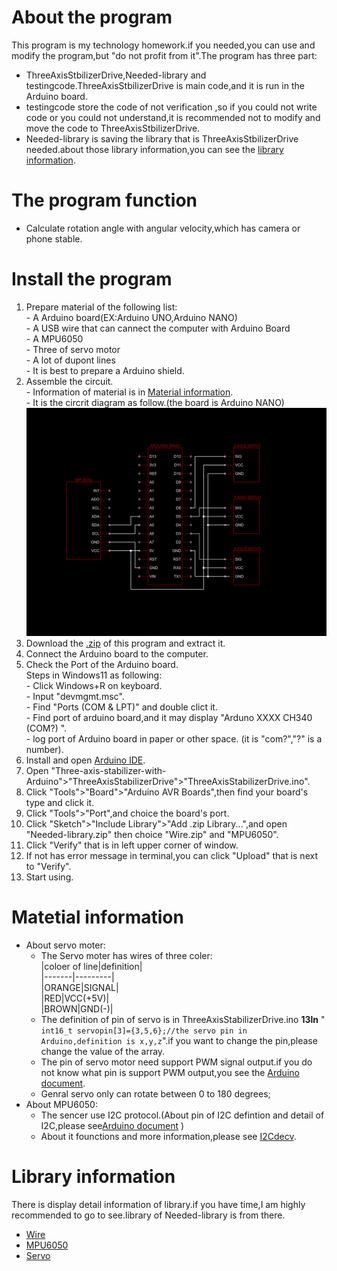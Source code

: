 # About the program
  This program is my technology homework.if you needed,you can use and modify the program,but "do not profit from it".The program has three part:  
  - ThreeAxisStbilizerDrive,Needed-library and testingcode.ThreeAxisStbilizerDrive is main code,and it is run in the Arduino board.  
  - testingcode store the code of not verification ,so if you could not write code or you could not understand,it is recommended not to modify and move the code to ThreeAxisStbilizerDrive.  
  - Needed-library is saving the library that is ThreeAxisStbilizerDrive needed.about those library information,you can see the [library information](https://github.com/KANA-exe/Three-axis-stabilizer-with-Arduino/tree/main?tab=readme-ov-file#Library-information).
# The program function
  - Calculate rotation angle with angular velocity,which has camera or phone stable.
# Install the program
  1. Prepare material of the following list:  
    - A Arduino board(EX:Arduino UNO,Arduino NANO)  
    - A USB wire that can cannect the computer with Arduino Board  
    - A MPU6050  
    - Three of servo motor  
    - A lot of dupont lines  
    - It is best to prepare a Arduino shield.  
  2. Assemble the circuit.  
    - Information of material is in [Material information](https://github.com/KANA-exe/Three-axis-stabilizer-with-Arduino/tree/main?tab=readme-ov-file#Matetial-information).  
    - It is the circrit diagram as follow.(the board is Arduino NANO)
    ![circuit diagram](https://github.com/KANA-exe/Three-axis-stabilizer-with-Arduino/blob/main/circuit%20diagram.png?raw=true)
  3. Download the [.zip](https://github.com/KANA-exe/Three-axis-stabilizer-with-Arduino/archive/refs/heads/main.zip) of this program and extract it.
  4. Connect the Arduino board to the computer.
  5. Check the Port of the Arduino board.  
    Steps in Windows11 as following:  
    - Click Windows+R on keyboard.  
    - Input "devmgmt.msc".  
    - Find "Ports (COM & LPT)" and double clict it.  
    - Find port of arduino board,and it may display "Arduno XXXX CH340 (COM?) ".  
    - log port of Arduino board in paper or other space. (it is "com?","?" is a number).
  6. Install and open [Arduino IDE](https://www.arduino.cc/en/software).
  7. Open "Three-axis-stabilizer-with-Arduino">"ThreeAxisStabilizerDrive">"ThreeAxisStabilizerDrive.ino".  
  8. Click "Tools">"Board">"Arduino AVR Boards",then find your board's type and click it. 
  9. Click "Tools">"Port",and choice the board's port.
  10. Click "Sketch">"Include Library">"Add .zip Library...",and open "Needed-library.zip" then choice "Wire.zip" and "MPU6050".  
  11. Click "Verify" that is in left upper corner of window.  
  12. If not has error message in terminal,you can click "Upload" that is next to "Verify".
  13. Start using.
# Matetial information
  - About servo moter:  
      - The Servo moter has wires of three coler:    
        |coloer of line|definition|  
        |-------|---------|  
        |ORANGE|SIGNAL|  
        |RED|VCC(+5V)|  
        |BROWN|GND(-)|
      - The definition of pin of servo is in ThreeAxisStabilizerDrive.ino **13ln** "
      `int16_t servopin[3]={3,5,6};//the servo pin in Arduino,definition is x,y,z`".if you want to change the pin,please change the value of the array.  
      - The pin of servo motor need support PWM signal output.if you do not know what pin is support PWM output,you see the [Arduino document](https://docs.arduino.cc/hardware/).
      - Genral servo only can rotate between 0 to 180 degrees;
  - About MPU6050:
    - The sencer use I2C protocol.(About pin of I2C defintion and detail of I2C,please see[Arduino document](https://docs.arduino.cc/language-reference/en/functions/communication/wire/) )
    - About it founctions and more information,please see [I2Cdecv](https://www.i2cdevlib.com/docs/html/class_m_p_u6050.html).
# Library information
  There is display detail information of library.if you have time,I am highly recommended to go to see.library of Needed-library is from there.
  - [Wire](https://github.com/esp8266/Arduino/tree/master/libraries/Wire)
  - [MPU6050](https://github.com/jrowberg/i2cdevlib/tree/master/Arduino/MPU6050)
  - [Servo](https://github.com/arduino-libraries/Servo)
